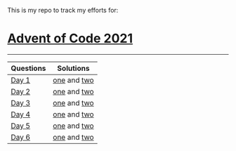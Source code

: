 This is my repo to track my efforts for:

# [Advent of Code 2021](https://adventofcode.com/2021/)
<hr/>

| Questions | Solutions |
|-----------|-----------|
|   [Day 1](https://github.com/TheDiemer/aoc2021/blob/main/day1/)   | [one](https://github.com/TheDiemer/aoc2021/blob/main/day1/one.py) and [two](https://github.com/TheDiemer/aoc2021/blob/main/day1/two.py) |
|   [Day 2](https://github.com/TheDiemer/aoc2021/blob/main/day2/)   | [one](https://github.com/TheDiemer/aoc2021/blob/main/day2/one.py) and [two](https://github.com/TheDiemer/aoc2021/blob/main/day2/two.py) |
|   [Day 3](https://github.com/TheDiemer/aoc2021/blob/main/day3/)   | [one](https://github.com/TheDiemer/aoc2021/blob/main/day3/one.py) and [two](https://github.com/TheDiemer/aoc2021/blob/main/day3/two.py) |
|   [Day 4](https://github.com/TheDiemer/aoc2021/blob/main/day4/)   | [one](https://github.com/TheDiemer/aoc2021/blob/main/day4/one.py) and [two](https://github.com/TheDiemer/aoc2021/blob/main/day4/two.py) |
|   [Day 5](https://github.com/TheDiemer/aoc2021/blob/main/day5/)   | [one](https://github.com/TheDiemer/aoc2021/blob/main/day5/one.py) and [two](https://github.com/TheDiemer/aoc2021/blob/main/day5/two.py) |
|   [Day 6](https://github.com/TheDiemer/aoc2021/blob/main/day6/)   | [one](https://github.com/TheDiemer/aoc2021/blob/main/day6/one.py) and [two](https://github.com/TheDiemer/aoc2021/blob/main/day6/two.py) |
